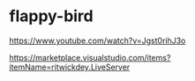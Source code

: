 # flappy-bird

https://www.youtube.com/watch?v=Jgst0rihJ3o

https://marketplace.visualstudio.com/items?itemName=ritwickdey.LiveServer
